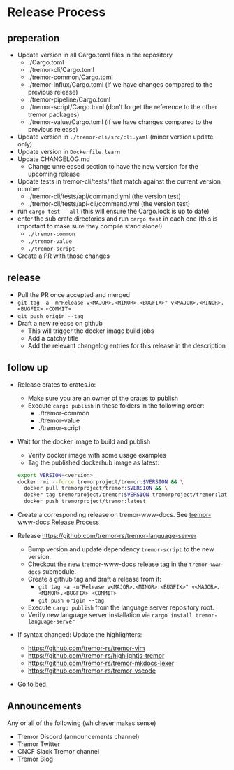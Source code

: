 # Release Process


## preperation

* Update version in all Cargo.toml files in the repository
  - ./Cargo.toml
  - ./tremor-cli/Cargo.toml
  - ./tremor-common/Cargo.toml
  - ./tremor-influx/Cargo.toml (if we have changes compared to the previous release)
  - ./tremor-pipeline/Cargo.toml
  - ./tremor-script/Cargo.toml (don't forget the reference to the other tremor packages)
  - ./tremor-value/Cargo.toml (if we have changes compared to the previous release)
* Update version in `./tremor-cli/src/cli.yaml` (minor version update only)
* Update version in `Dockerfile.learn`
* Update CHANGELOG.md
  - Change unreleased section to have the new version for the upcoming release
* Update tests in tremor-cli/tests/ that match against the current version number
  - ./tremor-cli/tests/api/command.yml (the version test)
  - ./tremor-cli/tests/api-cli/command.yml (the version test)
* run `cargo test --all` (this will ensure the Cargo.lock is up to date)
* enter the sub crate directories and run `cargo test` in each one (this is important to make sure they compile stand alone!)
  - `./tremor-common`
  - `./tremor-value`
  - `./tremor-script`
* Create a PR with those changes

## release

* Pull the PR once accepted and merged
* `git tag -a -m"Release v<MAJOR>.<MINOR>.<BUGFIX>" v<MAJOR>.<MINOR>.<BUGFIX> <COMMIT>`
* `git push origin --tag`
* Draft a new release on github
  - This will trigger the docker image build jobs
  - Add a catchy title
  - Add the relevant changelog entries for this release in the description

## follow up

* Release crates to crates.io:
  - Make sure you are an owner of the crates to publish
  - Execute `cargo publish` in these folders in the following order:
    - ./tremor-common
    - ./tremor-value
    - ./tremor-script
* Wait for the docker image to build and publish
  - Verify docker image with some usage examples
  - Tag the published dockerhub image as latest:

  ```sh
  export VERSION=<version>
  docker rmi --force tremorproject/tremor:$VERSION && \
    docker pull tremorproject/tremor:$VERSION && \
    docker tag tremorproject/tremor:$VERSION tremorproject/tremor:latest && \
    docker push tremorproject/tremor:latest
  ```

* Create a corresponding release on tremor-www-docs. See [tremor-www-docs Release Process](https://github.com/tremor-rs/tremor-www-docs/blob/main/RELEASE_PROCESS.md)
* Release https://github.com/tremor-rs/tremor-language-server
  - Bump version and update dependency `tremor-script` to the new version.
  - Checkout the new tremor-www-docs release tag in the `tremor-www-docs` submodule.
  - Create a github tag and draft a release from it:
    - `git tag -a -m"Release v<MAJOR>.<MINOR>.<BUGFIX>" v<MAJOR>.<MINOR>.<BUGFIX> <COMMIT>`
    - `git push origin --tag`
  - Execute `cargo publish` from the language server repository root.
  - Verify new language server installation via `cargo install tremor-language-server`


* If syntax changed: Update the highlighters:
  - https://github.com/tremor-rs/tremor-vim
  - https://github.com/tremor-rs/highlightjs-tremor
  - https://github.com/tremor-rs/tremor-mkdocs-lexer
  - https://github.com/tremor-rs/tremor-vscode
* Go to bed.

## Announcements

Any or all of the following (whichever makes sense)

* Tremor Discord (announcements channel)
* Tremor Twitter
* CNCF Slack Tremor channel
* Tremor Blog
